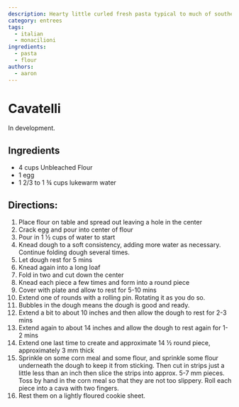 ```yaml
---
description: Hearty little curled fresh pasta typical to much of southern Italy.
category: entrees
tags:
  - italian
  - monacilioni
ingredients:
  - pasta
  - flour
authors:
  - aaron
---
```


# Cavatelli

In development. 

## Ingredients
- 4 cups Unbleached Flour
- 1 egg
- 1 2/3 to 1 ¾ cups lukewarm water 

## Directions:

1. Place flour on table and spread out leaving a hole in the center
2. Crack egg and pour into center of flour
3. Pour in 1 ½ cups of water to start
4. Knead dough to a soft consistency, adding more water as necessary. Continue folding dough several times.
5. Let dough rest for 5 mins
6. Knead again into a long loaf
7. Fold in two and cut down the center
8. Knead each piece a few times and form into a round piece
9. Cover with plate and allow to rest for 5-10 mins
10. Extend one of rounds with a rolling pin. Rotating it as you do so.
11. Bubbles in the dough means the dough is good and ready.
12. Extend a bit to about 10 inches and then allow the dough to rest for 2-3 mins
13. Extend again to about 14 inches and allow the dough to rest again for 1-2 mins
14. Extend one last time to create and approximate 14 ½ round piece, approximately 3 mm thick
15. Sprinkle on some corn meal and some flour, and sprinkle some flour underneath the dough to keep it from sticking. Then cut in strips just a little less than an inch then slice the strips into approx. 5-7 mm pieces. Toss by hand in the corn meal so that they are not too slippery.  Roll each piece into a cava with two fingers.
16. Rest them on a lightly floured cookie sheet.

